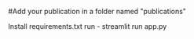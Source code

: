 #Add your publication in a folder named "publications"

Install requirements.txt
run - streamlit run app.py
